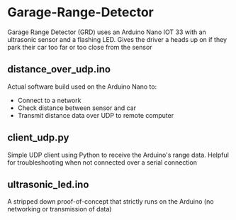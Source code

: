 # Garage-Range-Detector
Garage Range Detector (GRD) uses an Arduino Nano IOT 33 with an ultrasonic sensor and a flashing LED. Gives the driver a heads up on if they park their car too far or too close from the sensor

## distance_over_udp.ino
Actual software build used on the Arduino Nano to:
* Connect to a network
* Check distance between sensor and car
* Transmit distance data over UDP to remote computer

## client_udp.py
Simple UDP client using Python to receive the Arduino's range data. Helpful for troubleshooting when not connected over a serial connection

## ultrasonic_led.ino
A stripped down proof-of-concept that strictly runs on the Arduino (no networking or transmission of data)
